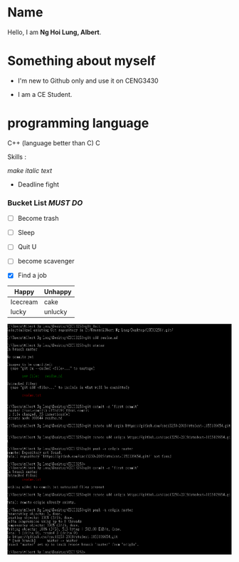 # Name
Hello, I am **Ng Hoi Lung, Albert**.

# Something about myself
* I'm new to Github only and use it on CENG3430

* I am a CE Student.

# programming language 

C++ (language better than C)
C

Skills :

*make italic text*

* Deadline fight


### Bucket List ___*MUST DO*___
- [ ] Become trash
- [ ] Sleep
- [ ] Quit U
- [ ] become scavenger
- [x] Find a job


Happy | Unhappy
----- | -------
Icecream | cake
lucky | unlucky

![alt_text](Capture.png)

